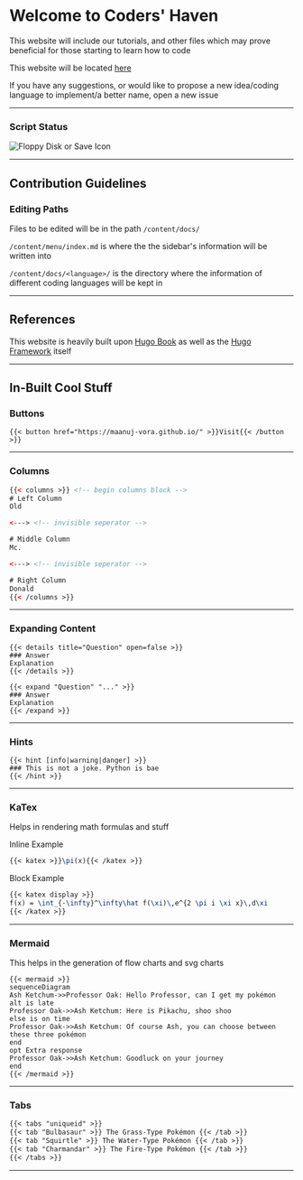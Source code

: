 # Welcome to Coders' Haven

This website will include our tutorials, and other files which may prove beneficial for those starting to learn how to code

This website will be located [here](https://maanuj-vora.github.io/Coders-Haven/)

If you have any suggestions, or would like to propose a new idea/coding language to implement/a better name, open a new issue

---

### Script Status

![Floppy Disk or Save Icon](https://github.com/Maanuj-Vora/Coders-Haven/workflows/Floppy%20Disk%20or%20Save%20Icon/badge.svg)

---

## Contribution Guidelines

### Editing Paths

Files to be edited will be in the path `/content/docs/`

`/content/menu/index.md` is where the the sidebar's information will be written into

`/content/docs/<language>/` is the directory where the information of different coding languages will be kept in

---

## References

This website is heavily built upon [Hugo Book](https://themes.gohugo.io/hugo-book/) as well as the [Hugo Framework](https://gohugo.io/) itself

---

## In-Built Cool Stuff

### Buttons

```tpl
{{< button href="https://maanuj-vora.github.io/" >}}Visit{{< /button >}}
```

---

### Columns

```html
{{< columns >}} <!-- begin columns block -->
# Left Column
Old

<---> <!-- invisible seperator -->

# Middle Column
Mc.

<---> <!-- invisible seperator -->

# Right Column
Donald
{{< /columns >}}
```

---

### Expanding Content

```tpl
{{< details title="Question" open=false >}}
### Answer
Explanation
{{< /details >}}
```
```tpl
{{< expand "Question" "..." >}}
### Answer
Explanation
{{< /expand >}}
```

---

### Hints

```tpl
{{< hint [info|warning|danger] >}}
### This is not a joke. Python is bae
{{< /hint >}}
```

---

### KaTex

Helps in rendering math formulas and stuff

Inline Example
```latex
{{< katex >}}\pi(x){{< /katex >}}
```

Block Example
```latex
{{< katex display >}}
f(x) = \int_{-\infty}^\infty\hat f(\xi)\,e^{2 \pi i \xi x}\,d\xi
{{< /katex >}}
```

---

### Mermaid

This helps in the generation of flow charts and svg charts

```tpl
{{< mermaid >}}
sequenceDiagram
Ash Ketchum->>Professor Oak: Hello Professor, can I get my pokémon
alt is late
Professor Oak->>Ash Ketchum: Here is Pikachu, shoo shoo
else is on time
Professor Oak->>Ash Ketchum: Of course Ash, you can choose between these three pokémon
end
opt Extra response
Professor Oak->>Ash Ketchum: Goodluck on your journey
end
{{< /mermaid >}}
```

---

### Tabs
```markdown
{{< tabs "uniqueid" >}}
{{< tab "Bulbasaur" >}} The Grass-Type Pokémon {{< /tab >}}
{{< tab "Squirtle" >}} The Water-Type Pokémon {{< /tab >}}
{{< tab "Charmandar" >}} The Fire-Type Pokémon {{< /tab >}}
{{< /tabs >}}
```

---
